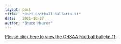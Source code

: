 ```yaml
---
layout: post
title:  "2021 Football Bulletin 11"
date:   2021-10-27
author: "Bruce Maurer"
---
```


[Please click here to view the OHSAA Football bulletin
11](https://storage.googleapis.com/ohsaa-websites/bulletins/2021/2021-bulletin-11.pdf).
